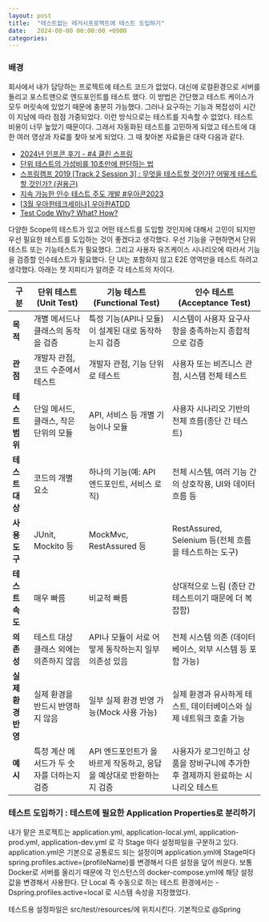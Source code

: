 ```yaml
---
layout: post
title:  "테스트없는 레거시프로젝트에 테스트 도입하기"
date:   2024-00-00 00:00:00 +0900
categories: 
---
```


### 배경

회사에서 내가 담당하는 프로젝트에 테스트 코드가 없었다. 대신에 로컬환경으로 서버를 돌리고 포스트맨으로 엔드포인트를 테스트 했다. 이 방법은 간단했고 테스트 케이스가 모두 머릿속에 있었기 때문에 충분히 가능했다. 그러나 요구하는 기능과 복잡성이 시간이 지남에 따라 점점 가중되었다. 이런 방식으로는 테스트를 지속할 수 없었다. 테스트 비용이 너무 높았기 때문이다. 그래서 자동화된 테스트를 고민하게 되었고 테스트에 대한 여러 영상과 자료를 찾아 보게 되었다. 그 때 찾아본 자료들은 대략 다음과 같다.

- [2024년 인프콘 후기 - #4 클린 스프링](https://velog.io/@joshuara7235/2024%EB%85%84-%EC%9D%B8%ED%94%84%EC%BD%98-%ED%9B%84%EA%B8%B0-4-%ED%81%B4%EB%A6%B0-%EC%8A%A4%ED%94%84%EB%A7%81)
- [단위 테스트의 가성비를 10초만에 판단하는 법](https://www.youtube.com/watch?v=qECd2q3USqA)
- [스프링캠프 2019 [Track 2 Session 3] : 무엇을 테스트할 것인가? 어떻게 테스트할 것인가? (권용근)](https://www.youtube.com/watch?v=YdtknE_yPk4)
- [지속 가능한 인수 테스트 주도 개발 #우아콘2023](https://www.youtube.com/watch?v=birVFRb2d-E)
- [[3월 우아한테크세미나] 우아한ATDD](https://www.youtube.com/watch?v=ITVpmjM4mUE)
- [Test Code Why? What? How?](https://kakaoentertainment-tech.tistory.com/78)


다양한 Scope의 테스트가 있고 어떤 테스트를 도입할 것인지에 대해서 고민이 되지만 우선 필요한 테스트를 도입하는 것이 좋겠다고 생각했다. 우선 기능을 구현하면서 단위테스트 또는 기능테스트가 필요했다. 그리고 사용자 유즈케이스 시나리오에 따라서 기능을 검증할 인수테스트가 필요했다. 단 UI는 포함하지 않고 E2E 영역만을 테스트 하려고 생각했다. 아래는 챗 지피티가 알려준 각 테스트의 차이다.


| **구분**         | **단위 테스트 (Unit Test)**                     | **기능 테스트 (Functional Test)**                        | **인수 테스트 (Acceptance Test)**                         |
|------------------|--------------------------------------------------|----------------------------------------------------------|-----------------------------------------------------------|
| **목적**         | 개별 메서드나 클래스의 동작을 검증                  | 특정 기능(API나 모듈)이 설계된 대로 동작하는지 검증         | 시스템이 사용자 요구사항을 충족하는지 종합적으로 검증       |
| **관점**         | 개발자 관점, 코드 수준에서 테스트                   | 개발자 관점, 기능 단위로 테스트                            | 사용자 또는 비즈니스 관점, 시스템 전체 테스트               |
| **테스트 범위**   | 단일 메서드, 클래스, 작은 단위의 모듈                | API, 서비스 등 개별 기능이나 모듈                           | 사용자 시나리오 기반의 전체 흐름(종단 간 테스트)             |
| **테스트 대상**   | 코드의 개별 요소                                  | 하나의 기능(예: API 엔드포인트, 서비스 로직)                | 전체 시스템, 여러 기능 간의 상호작용, UI와 데이터 흐름 등    |
| **사용 도구**    | JUnit, Mockito 등                                | MockMvc, RestAssured 등                                   | RestAssured, Selenium 등(전체 흐름을 테스트하는 도구)         |
| **테스트 속도**   | 매우 빠름                                         | 비교적 빠름                                               | 상대적으로 느림 (종단 간 테스트이기 때문에 더 복잡함)        |
| **의존성**       | 테스트 대상 클래스 외에는 의존하지 않음               | API나 모듈이 서로 어떻게 동작하는지 일부 의존성 있음         | 전체 시스템 의존 (데이터베이스, 외부 시스템 등 포함 가능)      |
| **실제 환경 반영** | 실제 환경을 반드시 반영하지 않음                    | 일부 실제 환경 반영 가능(Mock 사용 가능)                   | 실제 환경과 유사하게 테스트, 데이터베이스와 실제 네트워크 호출 가능 |
| **예시**         | 특정 계산 메서드가 두 숫자를 더하는지 검증             | API 엔드포인트가 올바르게 작동하고, 응답을 예상대로 반환하는지 검증 | 사용자가 로그인하고 상품을 장바구니에 추가한 후 결제까지 완료하는 시나리오 테스트 |


### 테스트 도입하기 : 테스트에 필요한 Application Properties로 분리하기
내가 맡은 프로젝트는 application.yml, application-local.yml, application-prod.yml, application-dev.yml 로 각 Stage 마다 설정파일을 구분하고 있다. application.yml은 기본으로 공통로드 되는 설정이며 application.yml에 Stage마다 spring.profiles.active={profileName}를 변경해서 다른 설정을 덮어 씌운다. 보통 Docker로 서버를 올리기 때문에 각 인스턴스의 docker-compose.yml에 해당 설정 값을 변경해서 사용한다. 단 Local 즉 수동으로 하는 테스트 환경에서는 -Dspring.profiles.active=local 로 시스템 속성을 지정했었다.

 테스트용 설정파일은 src/test/resources/에 위치시킨다. 기본적으로 @Spring

